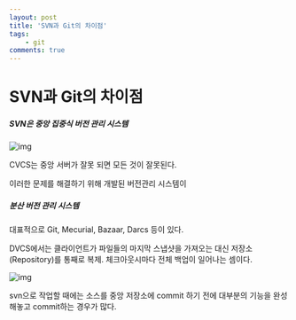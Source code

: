 ```yaml
---
layout: post
title: 'SVN과 Git의 차이점'
tags: 
    - git
comments: true
---
```

# SVN과 Git의 차이점

##### SVN은 중앙 집중식 버전 관리 시스템

![img](https://t1.daumcdn.net/cfile/tistory/27096736594B1C5B0A)

CVCS는 중앙 서버가 잘못 되면 모든 것이 잘못된다.

이러한 문제를 해결하기 위해 개발된 버전관리 시스템이

##### 분산 버전 관리 시스템

대표적으로 Git, Mecurial, Bazaar, Darcs 등이 있다.

DVCS에서는 클라이언트가 파일들의 마지막 스냅샷을 가져오는 대신 저장소(Repository)를 통째로 복제. 체크아웃시마다 전체 백업이 일어나는 셈이다.

![img](https://t1.daumcdn.net/cfile/tistory/213CC73C594B1FDC11)



svn으로 작업할 때에는 소스를 중앙 저장소에 commit 하기 전에 대부분의 기능을 완성해놓고 commit하는 경우가 많다.